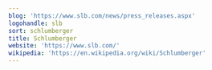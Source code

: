 ```yaml
---
blog: 'https://www.slb.com/news/press_releases.aspx'
logohandle: slb
sort: schlumberger
title: Schlumberger
website: 'https://www.slb.com/'
wikipedia: 'https://en.wikipedia.org/wiki/Schlumberger'
---
```

